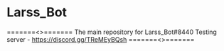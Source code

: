 # Larss_Bot
=======<>=======
The main repository for Larss_Bot#8440
Testing server - https://discord.gg/TReMEyBQsh
=======<>=======
